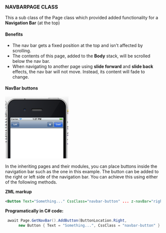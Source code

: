 [main]: https://raw.githubusercontent.com/Geeksltd/Zebble.Docs/master/assets/layouts/navbarpage-class/buttons.png "Zebble-Stack"

### NAVBARPAGE CLASS

This a sub class of the Page class which provided added functionality for a **Navigation Bar** (at the top)

#### Benefits

- The nav bar gets a fixed position at the top and isn't affected by scrolling.
- The contents of this page, added to the **Body** stack, will be scrolled below the nav bar.
- When navigating to another page using **slide forward** and **slide back** effects, the nav bar will not move. Instead, its content will fade to change.

#### NavBar buttons

![main]

In the inheriting pages and their modules, you can place buttons inside the navigation bar such as the one in this example. The button can be added to the right or left side of the navigation bar. You can achieve this using either of the following methods.

**ZML markup**

```xml
<Button Text="Something..." CssClass="navbar-button" ... z-navBar="right" />
```

**Programatically in C# code:**

```csharp
 await Page.GetNavBar().AddButton(ButtonLocation.Right,
      new Button { Text = "Something...", CssClass = "navbar-button" }.On(x => x.Tapped, SomethingTapped));
```